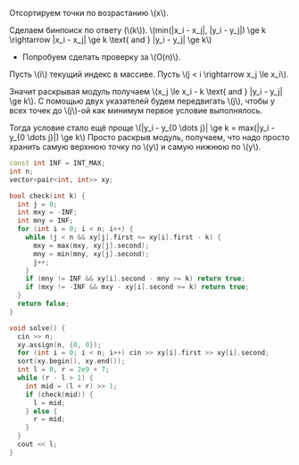Отсортируем точки по возрастанию \\(x\\).

Сделаем бинпоиск по ответу (\\(k\\)).
\\(min(|x_i - x_j|, |y_i - y_j|) \ge k \rightarrow |x_i - x_j| \ge k \text{ and } |y_i - y_j| \ge k\\)

* Попробуем сделать проверку за \\(O(n)\\).

Пусть \\(i\\) текущий индекс в массиве. Пусть \\(j < i \rightarrow x_j \le x_i\\).

Значит раскрывая модуль получаем \\(x_j \le x_i - k \text{ and } |y_i - y_j| \ge k\\).
С помощью двух указателей будем передвигать \\(j\\), чтобы у всех точек до \\(j\\)-ой как минимум первое условие выполнялось.

Тогда условие стало ещё проще \\(|y_i - y_{0 \dots j}| \ge k = max(|y_i - y_{0 \dots j}|) \ge k\\)
Просто раскрыв модуль, получаем, что надо просто хранить самую верхнюю точку по \\(y\\) и самую нижнюю по \\(y\\).

```cpp
const int INF = INT_MAX;
int n;
vector<pair<int, int>> xy;

bool check(int k) {
  int j = 0;
  int mxy = -INF;
  int mny = INF;
  for (int i = 0; i < n; i++) {
    while (j < n && xy[j].first <= xy[i].first - k) {
      mxy = max(mxy, xy[j].second);
      mny = min(mny, xy[j].second);
      j++;
    }
    if (mny != INF && xy[i].second - mny >= k) return true;
    if (mxy != -INF && mxy - xy[i].second >= k) return true;
  }
  return false;
}

void solve() {
  cin >> n;
  xy.assign(n, {0, 0});
  for (int i = 0; i < n; i++) cin >> xy[i].first >> xy[i].second;
  sort(xy.begin(), xy.end());
  int l = 0, r = 2e9 + 7;
  while (r - l > 1) {
    int mid = (l + r) >> 1;
    if (check(mid)) {
      l = mid;
    } else {
      r = mid;
    }
  }
  cout << l;
}
```